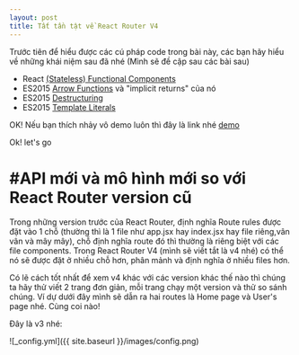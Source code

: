 ```yaml
---
layout: post
title: Tất tần tật về React Router V4
---
```

Trước tiên để hiểu được các cú pháp code trong bài này, các bạn hãy hiểu về những khái niệm sau đã nhé (Mình sẽ đề cập sau các bài sau)
- React [(Stateless) Functional Components ](https://reactjs.org/docs/components-and-props.html)
- ES2015 [Arrow Functions](https://developer.mozilla.org/en-US/docs/Web/JavaScript/Reference/Functions/Arrow_functions) và "implicit returns" của nó
- ES2015 [Destructuring](https://developer.mozilla.org/en-US/docs/Web/JavaScript/Reference/Operators/Destructuring_assignment)
- ES2015 [Template Literals](https://developer.mozilla.org/en-US/docs/Web/JavaScript/Reference/Template_literals)

OK! Nếu bạn thích nhảy vô demo luôn thì đây là link nhé
[demo](https://codepen.io/bradwestfall/project/editor/XWNWge/?preview_height=50&open_file=src/app.js)

Ok! let's go

# #API mới và mô hình mới so với React Router version cũ
Trong những version trước của React Router, định nghĩa Route rules được đặt vào 1 chỗ (thường thì là 1 file như app.jsx hay index.jsx hay file riêng,vân vân và mây mây), chỗ định nghĩa route đó thì thường là riêng biệt với các file components. Trong React Router V4 (mình sẽ viết tắt là v4 nhé) có thể nó sẽ được đặt ở nhiều chỗ hơn, phân mảnh và định nghĩa ở nhiều files hơn. 

Có lẽ cách tốt nhất để xem v4 khác với các version khác thế nào thì chúng ta hãy thử viết 2 trang đơn giản, mỗi trang chạy một version và thử so sánh chúng. Ví dự dưới đây mình sẽ dẫn ra hai routes là Home page và User's page nhé. Cùng coi nào!

Đây là v3 nhé:

![_config.yml]({{ site.baseurl }}/images/config.png)
